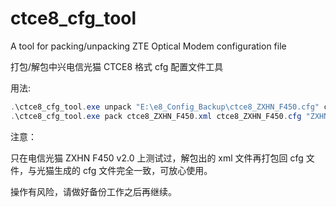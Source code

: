 # ctce8_cfg_tool

A tool for packing/unpacking ZTE Optical Modem configuration file

打包/解包中兴电信光猫 CTCE8 格式 cfg 配置文件工具

用法:

```PowerShell
.\ctce8_cfg_tool.exe unpack "E:\e8_Config_Backup\ctce8_ZXHN_F450.cfg" ctce8_ZXHN_F450.xml
.\ctce8_cfg_tool.exe pack ctce8_ZXHN_F450.xml ctce8_ZXHN_F450.cfg "ZXHN F450"
```
注意：

只在电信光猫 ZXHN F450 v2.0 上测试过，解包出的 xml 文件再打包回 cfg 文件，与光猫生成的 cfg 文件完全一致，可放心使用。

操作有风险，请做好备份工作之后再继续。
